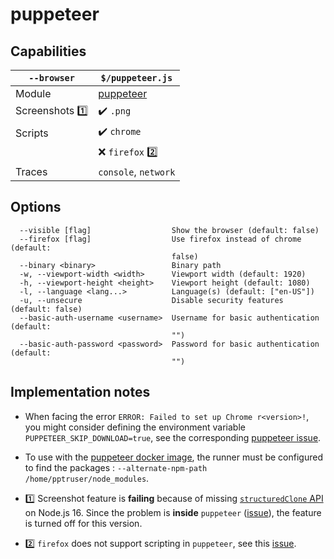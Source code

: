 # puppeteer

## Capabilities

| `--browser` | `$/puppeteer.js` |
|---|---|
| Module | [puppeteer](https://www.npmjs.com/package/puppeteer) |
| Screenshots 1️⃣ | ✔️ `.png` |
| Scripts | ✔️ `chrome` |
| | ❌ `firefox` 2️⃣ |
| Traces | `console`, `network` |

## Options
```text
  --visible [flag]                  Show the browser (default: false)
  --firefox [flag]                  Use firefox instead of chrome (default:
                                    false)
  --binary <binary>                 Binary path
  -w, --viewport-width <width>      Viewport width (default: 1920)
  -h, --viewport-height <height>    Viewport height (default: 1080)
  -l, --language <lang...>          Language(s) (default: ["en-US"])
  -u, --unsecure                    Disable security features (default: false)
  --basic-auth-username <username>  Username for basic authentication (default:
                                    "")
  --basic-auth-password <password>  Password for basic authentication (default:
                                    "")
```

## Implementation notes

* When facing the error `ERROR: Failed to set up Chrome r<version>!`, you might consider defining the environment variable `PUPPETEER_SKIP_DOWNLOAD=true`, see the corresponding [puppeteer issue](https://github.com/puppeteer/puppeteer/issues/6492).

* To use with the [puppeteer docker image](ghcr.io/puppeteer/puppeteer), the runner must be configured to find the packages : `--alternate-npm-path /home/pptruser/node_modules`.

* 1️⃣ Screenshot feature is **failing** because of missing [`structuredClone` API](https://developer.mozilla.org/en-US/docs/Web/API/structuredClone#browser_compatibility) on Node.js 16. Since the problem is **inside** `puppeteer` ([issue](https://github.com/puppeteer/puppeteer/issues/11004)), the feature is turned off for this version.

* 2️⃣ `firefox` does not support scripting in `puppeteer`, see this [issue](https://www.github.com/puppeteer/puppeteer/issues/6163).
